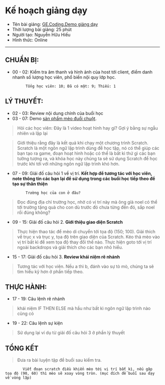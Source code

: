 # Kế hoạch giảng dạy
- Tên bài giảng: [GE.Coding.Demo giảng dạy](https://docs.google.com/presentation/d/1mAxgSDydyOz54f-2kBsYKJe3H3UCHt8AzUmKD9SVhHw/edit#slide=id.p5)
- Thời lượng bài giảng: 25 phút
- Người tạo: Nguyễn Hữu Hiếu
- Hình thức: Online
---
## CHUẨN BỊ:
- 00 - 02:	Kiểm tra âm thanh và hình ảnh của host tới client, điểm danh nhanh số lượng học viên, phổ biến nội quy lớp học.
  
		    Tổng học viên: 10; Đã có mặt: 9; Thiếu: 1

## LÝ THUYẾT:
- 02 - 03:	Review nội dung chính của buổi học
- 03 - 07:	Demo [sản phẩm mèo đuổi chuột](https://scratch.mit.edu/projects/590459962).

> Hỏi các học viên: Đây là 1 video hoạt hình hay gì? Gợi ý bằng sự ngẫu nhiên và lặp lại

> Giới thiệu rằng đây là kết quả khi chạy một chương trình Scratch. Scratch là một ngôn ngữ lập trình dùng để học tập, nó có thể giúp các bạn tạo ra game, đoạn hoạt hình hoặc có thể là bất kì thứ gì các bạn tưởng tượng ra, và khóa học này chúng ta sẽ sử dụng Scratch để học trước khi tới với những ngôn ngữ lập trình khó hơn.

- 07 - 09:	Giải đố câu hỏi 1 về vị trí. **Kết hợp để tương tác với học viên, note thông tin các bạn lại để sử dụng trong các buổi học tiếp theo để tạo sự thân thiện**

			Trường học của con ở đâu?

> Đọc đúng địa chỉ trường học, nhờ có vị trí này mà ông già noel có thể tới trường tặng quà cho con dù trước đó chưa từng đến đó, sắp noel rồi đúng không?

- 09 - 15: Giải đố câu hỏi 2. **Giới thiệu giao diện Scratch**

> Thực hiện thao tác để mèo di chuyển tới tọa độ (150; 100). Giải thích về trục x và trục y, tọa độ trên giao diện của Scratch. Kéo thả mèo vào vị trí bất kì để xem tọa độ thay đổi thế nào. Thực hiện goto tới vị trí ngoài backdrops và giải thích cho các bạn nhỏ hiểu.

- 15 - 17: Giải đố câu hỏi 3. **Review khái niệm rẽ nhánh**

> Tương tác với học viên. Nếu a thì b, đánh vào sự tò mò, chúng ta sẽ tìm hiểu kỹ hơn ở phần tiếp theo.

## THỰC HÀNH:

- 17 - 19: Câu lệnh rẽ nhánh

> khái niệm IF THEN ELSE mà hầu như bất kì ngôn ngữ lập trình nào cũng có

- 19 - 22: Câu lệnh sự kiện

> Sử dụng lại ví dụ từ giải đố câu hỏi 3 ở phần lý thuyết


## TỔNG KẾT

> Đưa ra bài luyện tập để buổi sau kiểm tra.

			Viết đoạn scratch điều khiển mèo tới vị trí bất kì, nếu gặp tọa độ (90, 60) thì mèo sẽ xoay vòng tròn. (mục đích để buổi sau dạy về vòng lặp)
